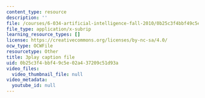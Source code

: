 ```yaml
---
content_type: resource
description: ''
file: /courses/6-034-artificial-intelligence-fall-2010/0b25c3f4bbf49c5e02a437209c51d93a_EC6bf8JCpDQ.srt
file_type: application/x-subrip
learning_resource_types: []
license: https://creativecommons.org/licenses/by-nc-sa/4.0/
ocw_type: OCWFile
resourcetype: Other
title: 3play caption file
uid: 0b25c3f4-bbf4-9c5e-02a4-37209c51d93a
video_files:
  video_thumbnail_file: null
video_metadata:
  youtube_id: null
---
```

